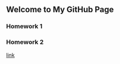 ## Welcome to My GitHub Page


### Homework 1

### Homework 2


[link](https://moodle.boun.edu.tr/login/login.php)
